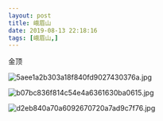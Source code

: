 ```yaml
---
layout: post
title: 峨眉山
date: 2019-08-13 22:18:16
tags: [峨眉山,]
---
```

金顶

![5aee1a2b303a18f840fd9027430376a.jpg](https://i.loli.net/2019/08/13/mr5F7sdTHGNMSz1.jpg)

![b07bc836f814c54e4a6361630ba0615.jpg](https://i.loli.net/2019/08/13/EZakKLTpe2ghQdr.jpg)

![d2eb840a70a6092670720a7ad9c7f76.jpg](https://i.loli.net/2019/08/13/Omrv6193YxRiHGa.jpg)
